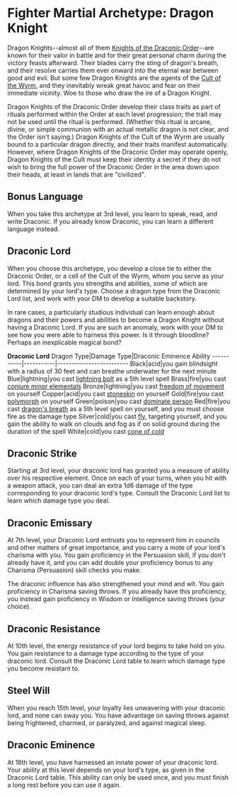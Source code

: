 # Fighter Martial Archetype: Dragon Knight
Dragon Knights--almost all of them [Knights of the Draconic Order](../../Organizations/DraconicOrder/DraconicOrder.md)--are known for their valor in battle and for their great personal charm during the victory feasts afterward. Their blades carry the sting of dragon's breath, and their resolve carries them ever onward into the eternal war between good and evil. But some few Dragon Knights are the agents of the [Cult of the Wyrm](../../Organizations/CultOfTheWyrm.md), and they inevitably wreak great havoc and fear on their immediate vicinity. Woe to those who draw the ire of a Dragon Knight.

Dragon Knights of the Draconic Order develop their class traits as part of rituals performed within the Order at each level progression; the trait may not be used until the ritual is performed. (Whether this ritual is arcane, divine, or simple communion with an actual metallic dragon is not clear, and the Order isn't saying.) Dragon Knights of the Cult of the Wyrm are usually bound to a particular dragon directly, and their traits manifest automatically. However, where Dragon Knights of the Draconic Order may operate openly, Dragon Knights of the Cult must keep their identity a secret if they do not wish to bring the full power of the Draconic Order in the area down upon their heads, at least in lands that are "civilized".

## Bonus Language
When you take this archetype at 3rd level, you learn to speak, read, and write Draconic. If you already know Draconic, you can learn a different language instead.

## Draconic Lord
When you choose this archetype, you develop a close tie to either the Draconic Order, or a cell of the Cult of the Wyrm, whom you serve as your lord. This bond grants you strengths and abilities, some of which are determined by your lord's type. Choose a dragon type from the Draconic Lord list, and work with your DM to develop a suitable backstory.

In rare cases, a particularly studious individual can learn enough about dragons and their powers and abilities to become a Dragon Knight without having a Draconic Lord. If you are such an anomaly, work with your DM to see how you were able to harness this power. Is it through bloodline? Perhaps an inexplicable magical bond?

**Draconic Lord**
Dragon Type|Damage Type|Draconic Eminence Ability
-----------|-----------|-------------------------
Black|acid|you gain blindsight with a radius of 30 feet and can breathe underwater for the next minute
Blue|lightning|you cast [lightning bolt]() as a 5th level spell
Brass|fire|you cast [conjure minor elementals]()
Bronze|lightning|you cast [freedom of movement]() on yourself
Copper|acid|you cast [stoneskin]() on yourself
Gold|fire|you cast [polymorph]() on yourself
Green|poison|you cast [dominate person]()
Red|fire|you cast [dragon's breath]() as a 5th level spell on yourself, and you must choose fire as the damage type
Silver|cold|you cast [fly](), targeting yourself, and you gain the ability to walk on clouds and fog as if on solid ground during the duration of the spell
White|cold|you cast [cone of cold]()

## Draconic Strike
Starting at 3rd level, your draconic lord has granted you a measure of ability over his respective element. Once on each of your turns, when you hit with a weapon attack, you can deal an extra 1d6 damage of the type corresponding to your draconic lord's type. Consult the Draconic Lord list to learn which damage type you deal.

## Draconic Emissary
At 7th level, your Draconic Lord entrusts you to represent him in councils and other matters of great importance, and you carry a mote of your lord's charisma with you. You gain proficiency in the Persuasion skill, if you don't already have it, and you can add double your proficiency bonus to any Charisma (Persuasion) skill checks you make.

The draconic influence has also strengthened your mind and wit. You gain proficiency in Charisma saving throws. If you already have this proficiency, you instead gain proficiency in Wisdom or Intelligence saving throws (your choice).

## Draconic Resistance
At 10th level, the energy resistance of your lord begins to take hold on you. You gain resistance to a damage type according to the type of your draconic lord. Consult the Draconic Lord table to learn which damage type you become resistant to.

## Steel Will
When you reach 15th level, your loyalty lies unwavering with your draconic lord, and none can sway you. You have advantage on saving throws against being frightened, charmed, or paralyzed, and against magical sleep.

## Draconic Eminence
At 18th level, you have harnessed an innate power of your draconic lord. Your ability at this level depends on your lord's type, as given in the Draconic Lord table. This ability can only be used once, and you must finish a long rest before you can use it again.

